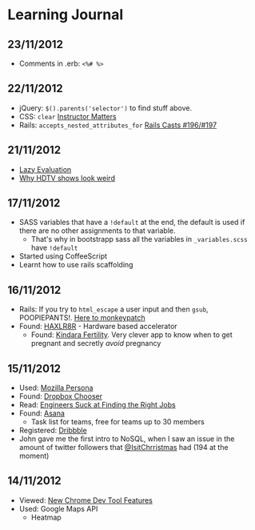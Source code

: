 Learning Journal
================

23/11/2012
----------

 * Comments in .erb: `<%# %>`

22/11/2012
----------

 * jQuery: `$().parents('selector')` to find stuff above.
 * CSS: `clear` [Instructor Matters](http://html5.instructormatters.com/)
 * Rails: `accepts_nested_attributes_for` [Rails Casts #196/#197](http://railscasts.com/episodes/196-nested-model-form-part-1)


21/11/2012
----------

 * [Lazy Evaluation](http://en.wikipedia.org/wiki/Lazy_evaluation)
 * [Why HDTV shows look weird](http://www.pcmag.com/article2/0,2817,2403746,00.asp)


17/11/2012
----------

 * SASS variables that have a `!default` at the end, the default is used if there are no other assignments to that variable.
    - That's why in bootstrapp sass all the variables in `_variables.scss` have `!default`
 * Started using CoffeeScript
 * Learnt how to use rails scaffolding


16/11/2012
----------

 * Rails: If you try to `html_escape` a user input and then `gsub`, POOPIEPANTS!. [Here to monkeypatch](https://github.com/rails/rails/issues/1555#issuecomment-2097750)
 * Found: [HAXLR8R](http://www.haxlr8r.com/) - Hardware based accelerator
    - Found: [Kindara Fertility](http://kindara.com/blog/). Very clever app to know when to get pregnant and secretly *avoid* pregnancy


15/11/2012
----------

 * Used: [Mozilla Persona](http://www.mozilla.org/en-US/persona/)
 * Found: [Dropbox Chooser](https://www.dropbox.com/developers/chooser)
 * Read: [Engineers Suck at Finding the Right Jobs](http://matt.aimonetti.net/posts/2012/11/14/engineers-suck-at-finding-right-jobs/)
 * Found: [Asana](http://www.asana.com/)
    - Task list for teams, free for teams up to 30 members
 * Registered: [Dribbble](http://dribbble.com/davoclavo)
 * John gave me the first intro to NoSQL, when I saw an issue in the amount of twitter followers that [@IsitChrristmas](https://twitter.com/IsitChrristmas) had (194 at the moment)


14/11/2012
----------

 * Viewed: [New Chrome Dev Tool Features](http://www.igvita.com/2012/11/14/wait-chrome-devtools-could-do-that/)
 * Used: Google Maps API
    - Heatmap
